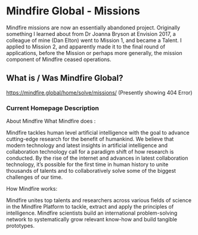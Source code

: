 # Mindfire Global - Missions
Mindfire missions are now an essentially abandoned project. 
Originally something I learned about from Dr Joanna Bryson at Envision 2017, a colleague of mine (Dan Elton) went to Mission 1, and became a Talent.
I applied to Mission 2, and apparently made it to the final round of applications, before the Mission or perhaps more generally, the mission component of Mindfire ceased operations.

## What is / Was Mindfire Global?

https://mindfire.global/home/solve/missions/ (Presently showing 404 Error)

### Current Homepage Description

About Mindfire
What Mindfire does :

Mindfire tackles human level artificial intelligence with the goal to advance cutting-edge research for the benefit of humankind. We believe that modern technology and latest insights in artificial intelligence and collaboration technology call for a paradigm shift of how research is conducted. By the rise of the internet and advances in latest collaboration technology, it’s possible for the first time in human history to unite thousands of talents and to collaboratively solve some of the biggest challenges of our time.

 

How Mindfire works:

Mindfire unites top talents and researchers across various fields of science in the Mindfire Platform to tackle, extract and apply the principles of intelligence. Mindfire scientists build an international problem-solving network to systematically grow relevant know-how and build tangible prototypes.
